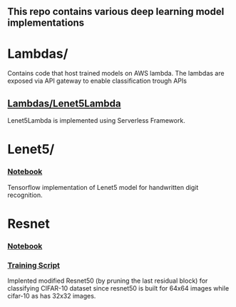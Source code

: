 ## This repo contains various deep learning model implementations

# Lambdas/

Contains code that host trained models on AWS lambda. The lambdas are exposed via API gateway to enable classification trough APIs

## [Lambdas/Lenet5Lambda](https://github.com/cnv1989/DeepLearning/tree/master/Lambdas/Lenet5Lambda)

Lenet5Lambda is implemented using Serverless Framework.

# Lenet5/

### [Notebook](https://github.com/cnv1989/DeepLearning/blob/master/Lenet5/Lenet5.ipynb)

Tensorflow implementation of Lenet5 model for handwritten digit recognition.

# Resnet

### [Notebook](https://github.com/cnv1989/DeepLearning/blob/master/Resnet/ResNet.ipynb)
### [Training Script](https://github.com/cnv1989/DeepLearning/blob/master/Resnet/resnet50_train.py)

Implented modified Resnet50 (by pruning the last residual block) for classifying CIFAR-10 dataset since resnet50 is built for 64x64 images while cifar-10 as has 32x32 images.

